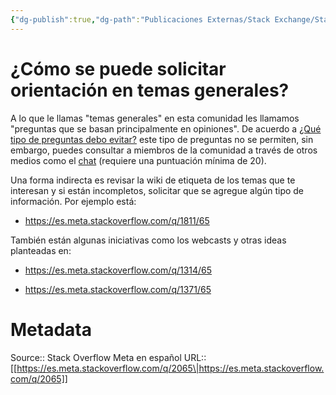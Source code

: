 ```yaml
---
{"dg-publish":true,"dg-path":"Publicaciones Externas/Stack Exchange/Stack Overflow en español/Stack Overflow en español Meta/es.meta.stackoverflow.com-2065.md","permalink":"/publicaciones-externas/stack-exchange/stack-overflow-en-espanol/stack-overflow-en-espanol-meta/es-meta-stackoverflow-com-2065/","title":"¿Cómo se puede solicitar orientación en temas generales?","hide":true,"noteIcon":"\"0\"","created":"2024-04-03T12:49:10.680-06:00","updated":"2024-04-05T16:44:01.275-06:00"}
---
```


# ¿Cómo se puede solicitar orientación en temas generales?

A lo que le llamas "temas generales" en esta comunidad les llamamos "preguntas que se basan principalmente en opiniones". De acuerdo a [¿Qué tipo de preguntas debo evitar?][2] este tipo de preguntas no se permiten, sin embargo, puedes consultar a miembros de la comunidad a través de otros medios como el [chat][1] (requiere una puntuación mínima de 20).

Una forma indirecta es revisar la wiki de etiqueta de los temas que te interesan y si están incompletos, solicitar que se agregue algún tipo de información. Por ejemplo está:

- https://es.meta.stackoverflow.com/q/1811/65

También están algunas iniciativas como los webcasts y otras ideas planteadas en: 

- https://es.meta.stackoverflow.com/q/1314/65
- https://es.meta.stackoverflow.com/q/1371/65





  [1]: https://chat.stackexchange.com/?tab=site&host=es.stackoverflow.com
  [2]: https://es.stackoverflow.com/help/dont-ask

# Metadata
Source:: Stack Overflow Meta en español
URL:: [[https://es.meta.stackoverflow.com/q/2065\|https://es.meta.stackoverflow.com/q/2065]]

